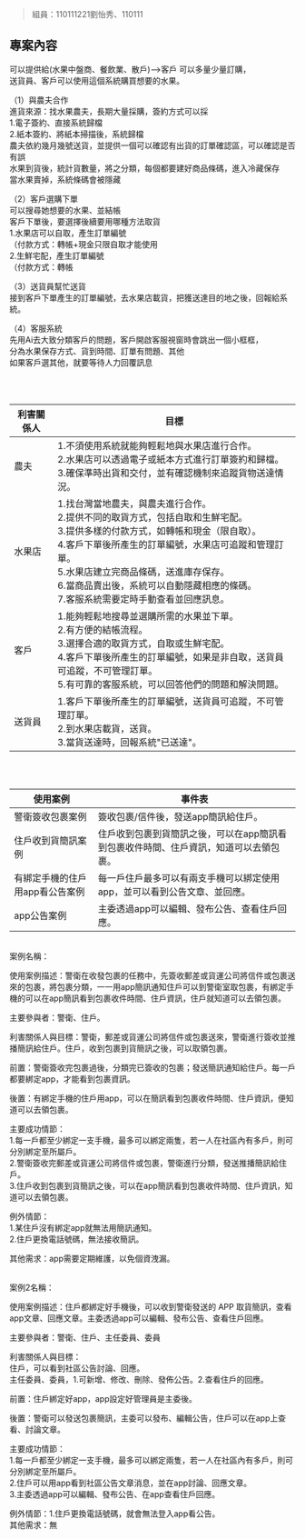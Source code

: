 >組員：110111221劉怡秀、110111




## 專案內容
可以提供給(水果中盤商、餐飲業、散戶)-->客戶 可以多量少量訂購，<br>送貨員、客戶可以使用這個系統購買想要的水果。

（1）與農夫合作<br>
進貨來源：找水果農夫，長期大量採購，簽約方式可以採<br>
1.電子簽約、直接系統歸檔<br>
2.紙本簽約、將紙本掃描後，系統歸檔<br>
農夫依約幾月幾號送貨，並提供一個可以確認有出貨的訂單確認區，可以確認是否有誤<br>
水果到貨後，統計貨數量，將之分類，每個都要建好商品條碼，進入冷藏保存<br>
當水果賣掉，系統條碼會被隱藏

（2）客戶選購下單<br>
可以搜尋她想要的水果、並結帳<br>
客戶下單後，要選擇後續要用哪種方法取貨<br>
1.水果店可以自取，產生訂單編號<br>
（付款方式：轉帳+現金只限自取才能使用<br>
2.生鮮宅配，產生訂單編號<br>
（付款方式：轉帳<br>
 
 （3）送貨員幫忙送貨<br>
 接到客戶下單產生的訂單編號，去水果店載貨，把獲送達目的地之後，回報給系統。

（4）客服系統<br>
先用Ai去大致分類客戶的問題，客戶開啟客服視窗時會跳出一個小框框，<br>分為水果保存方式、貨到時間、訂單有問題、其他<br>
如果客戶選其他，就要等待人力回覆訊息<br>

<br><br>

   
   | 利害關係人 | 目標 |
   |-----|-----|
   |農夫|1.不須使用系統就能夠輕鬆地與水果店進行合作。<br>2.水果店可以透過電子或紙本方式進行訂單簽約和歸檔。<br>3.確保準時出貨和交付，並有確認機制來追蹤貨物送達情況。<br> |
   |水果店|1.找台灣當地農夫，與農夫進行合作。<br>2.提供不同的取貨方式，包括自取和生鮮宅配。<br>3.提供多樣的付款方式，如轉帳和現金（限自取）。<br>4.客戶下單後所產生的訂單編號，水果店可追蹤和管理訂單。<br>5.水果店建立完商品條碼，送進庫存保存。<br>6.當商品賣出後，系統可以自動隱藏相應的條碼。<br>7.客服系統需要定時手動查看並回應訊息。|
   |客戶|1.能夠輕鬆地搜尋並選購所需的水果並下單。<br>2.有方便的結帳流程。<br>3.選擇合適的取貨方式，自取或生鮮宅配。<br>4.客戶下單後所產生的訂單編號，如果是非自取，送貨員可追蹤，不可管理訂單。<br>5.有可靠的客服系統，可以回答他們的問題和解決問題。|
   |送貨員|1.客戶下單後所產生的訂單編號，送貨員可追蹤，不可管理訂單。<br>2.到水果店載貨，送貨。<br>3.當貨送達時，回報系統"已送達"。|
   
   <br><br>


   |使用案例|事件表|
   |-----|-----|
   |警衛簽收包裹案例|簽收包裹/信件後，發送app簡訊給住戶。|
   |住戶收到貨簡訊案例|住戶收到包裹到貨簡訊之後，可以在app簡訊看到包裹收件時間、住戶資訊，知道可以去領包裹。|
   |有綁定手機的住戶用app看公告案例|每一戶住戶最多可以有兩支手機可以綁定使用app，並可以看到公告文章、並回應。|
   |app公告案例|主委透過app可以編輯、發布公告、查看住戶回應。|
<br>
   案例名稱：<br>

   使用案例描述：警衛在收發包裹的任務中，先簽收郵差或貨運公司將信件或包裹送來的包裹，將包裹分類，一一用app簡訊通知住戶可以到警衛室取包裹，有綁定手機的可以在app簡訊看到包裹收件時間、住戶資訊，住戶就知道可以去領包裹。<br>

   主要參與者：警衛、住戶。<br>

   利害關係人與目標：警衛，郵差或貨運公司將信件或包裹送來，警衛進行簽收並推播簡訊給住戶。住戶，收到包裹到貨簡訊之後，可以取領包裹。<br>

   前置：警衛簽收完包裹過後，分類完已簽收的包裹；發送簡訊通知給住戶。每一戶都要綁定app，才能看到包裹資訊。<br>

   後置：有綁定手機的住戶用app，可以在簡訊看到包裹收件時間、住戶資訊，便知道可以去領包裹。<br>

   主要成功情節：<br>1.每一戶都至少綁定一支手機，最多可以綁定兩隻，若一人在社區內有多戶，則可分別綁定至所屬戶。<br>
   2.警衛簽收完郵差或貨運公司將信件或包裹，警衛進行分類，發送推播簡訊給住戶。<br>
   3.住戶收到包裹到貨簡訊之後，可以在app簡訊看到包裹收件時間、住戶資訊，知道可以去領包裹。<br>
   
   例外情節：<br>1.某住戶沒有綁定app就無法用簡訊通知。<br>
   2.住戶更換電話號碼，無法接收簡訊。<br>
   

   其他需求：app需要定期維護，以免個資洩漏。<br><br>

   案例2名稱：<br>

   使用案例描述：住戶都綁定好手機後，可以收到警衛發送的 APP 取貨簡訊，查看app文章、回應文章。主委透過app可以編輯、發布公告、查看住戶回應。<br>

   主要參與者：警衛、住戶、主任委員、委員<br>

   利害關係人與目標：
   <br>住戶，可以看到社區公告討論、回應。<br>主任委員、委員，1.可新增、修改、刪除、發佈公告。2.查看住戶的回應。<br>

   前置：住戶綁定好app，app設定好管理員是主委後。<br>

   後置：警衛可以發送包裹簡訊，主委可以發布、編輯公告，住戶可以在app上查看、討論文章。<br>

   主要成功情節：<br>1.每一戶都至少綁定一支手機，最多可以綁定兩隻，若一人在社區內有多戶，則可分別綁定至所屬戶。<br>
   2.住戶可以用app看到社區公告文章消息，並在app討論、回應文章。<br>
   3.主委透過app可以編輯、發布公告、在app查看住戶回應。

   例外情節：1.住戶更換電話號碼，就會無法登入app看公告。<br>
   其他需求：無<br>
 